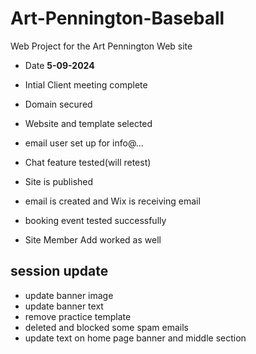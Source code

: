 # Art-Pennington-Baseball

Web Project for the Art Pennington Web site

- Date **5-09-2024**

- Intial Client meeting complete
- Domain secured
- Website and template selected
- email user set up for info@...
- Chat feature tested(will retest)
- Site is published
- email is created and Wix is receiving email
- booking event tested successfully
- Site Member Add worked as well

## session update

- update banner image
- update banner text
- remove practice template
- deleted and blocked some spam emails
- update text on home page banner and middle section